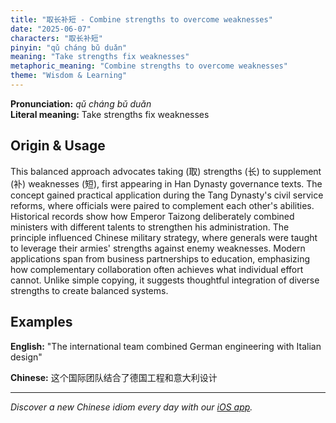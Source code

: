 ```yaml
---
title: "取长补短 - Combine strengths to overcome weaknesses"
date: "2025-06-07"
characters: "取长补短"
pinyin: "qǔ cháng bǔ duǎn"
meaning: "Take strengths fix weaknesses"
metaphoric_meaning: "Combine strengths to overcome weaknesses"
theme: "Wisdom & Learning"
---
```


**Pronunciation:** *qǔ cháng bǔ duǎn*  
**Literal meaning:** Take strengths fix weaknesses

## Origin & Usage

This balanced approach advocates taking (取) strengths (长) to supplement (补) weaknesses (短), first appearing in Han Dynasty governance texts. The concept gained practical application during the Tang Dynasty's civil service reforms, where officials were paired to complement each other's abilities. Historical records show how Emperor Taizong deliberately combined ministers with different talents to strengthen his administration. The principle influenced Chinese military strategy, where generals were taught to leverage their armies' strengths against enemy weaknesses. Modern applications span from business partnerships to education, emphasizing how complementary collaboration often achieves what individual effort cannot. Unlike simple copying, it suggests thoughtful integration of diverse strengths to create balanced systems.

## Examples

**English:** "The international team combined German engineering with Italian design"

**Chinese:** 这个国际团队结合了德国工程和意大利设计

---

*Discover a new Chinese idiom every day with our [iOS app](https://apps.apple.com/us/app/daily-chinese-idioms/id6670238264).*
